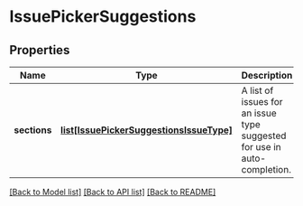 # IssuePickerSuggestions

## Properties
Name | Type | Description | Notes
------------ | ------------- | ------------- | -------------
**sections** | [**list[IssuePickerSuggestionsIssueType]**](IssuePickerSuggestionsIssueType.md) | A list of issues for an issue type suggested for use in auto-completion. | [optional] 

[[Back to Model list]](../README.md#documentation-for-models) [[Back to API list]](../README.md#documentation-for-api-endpoints) [[Back to README]](../README.md)

